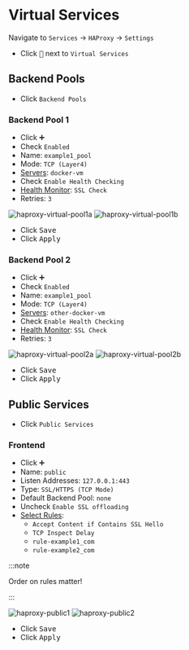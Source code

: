 # Virtual Services

Navigate to `Services` -> `HAProxy` -> `Settings`

- Click <kbd>🔽</kbd> next to `Virtual Services`

## Backend Pools

- Click `Backend Pools`

### Backend Pool 1

- Click <kbd>➕</kbd>
- Check `Enabled`
- Name: `example1_pool`
- Mode: `TCP (Layer4)`
- [Servers](1-real-servers.md#server-1): `docker-vm`
- Check `Enable Health Checking`
- [Health Monitor](2-rules-checks.md#health-monitors): `SSL Check`
- Retries: `3`

![haproxy-virtual-pool1a](img/haproxy-virtual-pool1a.png)
![haproxy-virtual-pool1b](img/haproxy-virtual-pool1b.png)

- Click <kbd>Save</kbd>
- Click <kbd>Apply</kbd>

### Backend Pool 2

- Click <kbd>➕</kbd>
- Check `Enabled`
- Name: `example1_pool`
- Mode: `TCP (Layer4)`
- [Servers](1-real-servers.md#server-2): `other-docker-vm`
- Check `Enable Health Checking`
- [Health Monitor](2-rules-checks.md#health-monitors): `SSL Check`
- Retries: `3`

![haproxy-virtual-pool2a](img/haproxy-virtual-pool2a.png)
![haproxy-virtual-pool2b](img/haproxy-virtual-pool2b.png)

- Click <kbd>Save</kbd>
- Click <kbd>Apply</kbd>

## Public Services

- Click `Public Services`

### Frontend

- Click <kbd>➕</kbd>
- Name: `public`
- Listen Addresses: `127.0.0.1:443`
- Type: `SSL/HTTPS (TCP Mode)`
- Default Backend Pool: `none`
- Uncheck `Enable SSL offloading`
- [Select Rules](2-rules-checks.md#rules):
  - `Accept Content if Contains SSL Hello`
  - `TCP Inspect Delay`
  - `rule-example1_com`
  - `rule-example2_com`

:::note

Order on rules matter!

:::

![haproxy-public1](img/haproxy-public1.png)
![haproxy-public2](img/haproxy-public2.png)

- Click <kbd>Save</kbd>
- Click <kbd>Apply</kbd>
